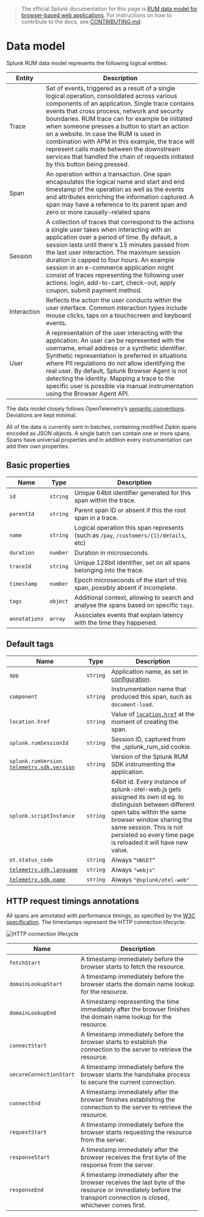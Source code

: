 > The official Splunk documentation for this page is [RUM data model for browser-based web applications](https://quickdraw.splunk.com/redirect/?product=Observability&location=github.rum.browser.data&version=current). For instructions on how to contribute to the docs, see [CONTRIBUTING.md](../CONTRIBUTING.md#documentation).
# Data model

Splunk RUM data model represents the following logical entities:

|Entity|Description|
|---|---|
|Trace|Set of events, triggered as a result of a single logical operation, consolidated across various components of an application. Single trace contains events that cross process, network and security boundaries. RUM trace can for example be initiated when someone presses a button to start an action on a website. In case the RUM is used in combination with APM in this example, the trace will represent calls made between the downstream services that handled the chain of requests initiated by this button being pressed.|
|Span|An operation within a transaction. One span encapsulates the logical name and start and end timestamp of the operation as well as the events and attributes enriching the information captured. A span may have a reference to its parent span and zero or more causally-related spans|
|Session|A collection of traces that correspond to the actions a single user takes when interacting with an application over a period of time. By default, a session lasts until there's 15 minutes passed from the last user interaction. The maximum session duration is capped to four hours. An example session in an e-commerce application might consist of traces representing the following user actions: login, add-to-cart, check-out, apply coupon, submit payment method.|
|Interaction|Reflects the action the user conducts within the user interface. Common interaction types include mouse clicks, taps on a touchscreen and keyboard events.|
|User|A representation of the user interacting with the application. An user can be represented with the username, email address or a synthetic identifier. Synthetic representation is preferred in situations where PII regulations do not allow identifying the real user. By default, Splunk Browser Agent is not detecting the identity. Mapping a trace to the specific user is possible via manual instrumentation using the Browser Agent API.|

The data model closely follows OpenTelemetry’s [semantic conventions](https://github.com/open-telemetry/opentelemetry-specification/tree/main/specification/trace/semantic_conventions). Deviations are kept minimal. 

All of the data is currently sent in batches, containing modified Zipkin spans encoded as JSON objects. A single batch can contain one or more spans. Spans have universal properties and in addition every instrumentation can add their own properties. 

## Basic properties

|Name|Type|Description|
|---|---|---|
|`id`|`string`|Unique 64bit identifier generated for this span within the trace.|
|`parentId`|`string`|Parent span ID or absent if this the root span in a trace.|
|`name`|`string`|Logical operation this span represents (such as `/pay`, `/customers/{1}/details`, etc)|
|`duration`|`number`|Duration in microseconds.|
|`traceId`|`string`|Unique 128bit identifier, set on all spans belonging into the trace.|
|`timestamp`|`number`|Epoch microseconds of the start of this span, possibly absent if incomplete.|
|`tags`|`object`|Additional context, allowing to search and analyse the spans based on specific `tags`.|
|`annotations`|`array`|Associates events that explain latency with the time they happened.|

## Default tags

|Name|Type|Description|
|---|---|---|
|`app`|`string`|Application name, as set in [configuration](docs/Configuration.md).|
|`component`|`string`|Instrumentation name that produced this span, such as `document-load`.|
|`location.href`|`string`|Value of [`location.href`](https://developer.mozilla.org/en-US/docs/Web/API/Location/href) at the moment of creating the span.|
|`splunk.rumSessionId`|`string`|Session ID, captured from the \_splunk_rum_sid cookie.|
|`splunk.rumVersion` [`telemetry.sdk.version`](https://github.com/open-telemetry/opentelemetry-specification/blob/main/specification/resource/semantic_conventions/README.md#telemetry-sdk)|`string`|Version of the Splunk RUM SDK instrumenting the application.|
|`splunk.scriptInstance`|`string`|64bit id. Every instance of splunk-otel-web.js gets assigned its own id eg. to distinguish between different open tabs within the same browser window sharing the same session. This is not persisted so every time page is reloaded it will have new value.|
|`ot.status_code`|`string`|Always `“UNSET”`|
|[`telemetry.sdk.language`](https://github.com/open-telemetry/opentelemetry-specification/blob/main/specification/resource/semantic_conventions/README.md#telemetry-sdk)|`string`|Always `"webjs"`|
|[`telemetry.sdk.name`](https://github.com/open-telemetry/opentelemetry-specification/blob/main/specification/resource/semantic_conventions/README.md#telemetry-sdk)|`string`|Always `"@splunk/otel-web"`|

## HTTP request timings annotations

All spans are annotated with performance timings, as specified by the [W3C specification](https://www.w3.org/TR/resource-timing-1/#performanceresourcetiming). The timestamps represent the HTTP connection lifecycle:

![HTTP connection lifecycle](https://w3c.github.io/perf-timing-primer/images/resource-timing-overview-1.png)

|Name|Description|
|---|---|
|`fetchStart`|A timestamp immediately before the browser starts to fetch the resource.|
|`domainLookupStart`|A timestamp immediately before the browser starts the domain name lookup for the resource.|
|`domainLookupEnd`|A timestamp representing the time immediately after the browser finishes the domain name lookup for the resource.|
|`connectStart`|A timestamp immediately before the browser starts to establish the connection to the server to retrieve the resource.|
|`secureConnectionStart`|A timestamp immediately before the browser starts the handshake process to secure the current connection.|
|`connectEnd`|A timestamp immediately after the browser finishes establishing the connection to the server to retrieve the resource.|
|`requestStart`|A timestamp immediately before the browser starts requesting the resource from the server.|
|`responseStart`|A timestamp immediately after the browser receives the first byte of the response from the server.|
|`responseEnd`|A timestamp immediately after the browser receives the last byte of the resource or immediately before the transport connection is closed, whichever comes first.|
